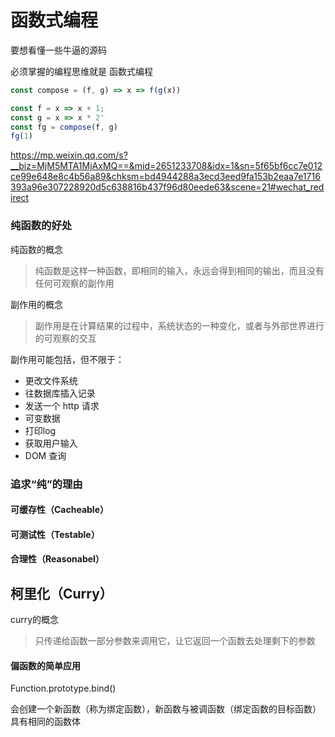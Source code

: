 # 函数式编程



要想看懂一些牛逼的源码

必须掌握的编程思维就是 函数式编程

```javascript
const compose = (f, g) => x => f(g(x))

const f = x => x + 1;
const g = x => x * 2'
const fg = compose(f, g)
fg(1)
```





https://mp.weixin.qq.com/s?__biz=MjM5MTA1MjAxMQ==&mid=2651233708&idx=1&sn=5f65bf6cc7e012ce99e648e8c4b56a89&chksm=bd4944288a3ecd3eed9fa153b2eaa7e1716393a96e307228920d5c638816b437f96d80eede63&scene=21#wechat_redirect



### 纯函数的好处

纯函数的概念

> 纯函数是这样一种函数，即相同的输入，永远会得到相同的输出，而且没有任何可观察的副作用



副作用的概念

> 副作用是在计算结果的过程中，系统状态的一种变化，或者与外部世界进行的可观察的交互



副作用可能包括，但不限于：

- 更改文件系统
- 往数据库插入记录
- 发送一个 http 请求
- 可变数据
- 打印log
- 获取用户输入
- DOM 查询



### 追求“纯”的理由

#### 可缓存性（Cacheable）



#### 可测试性（Testable）



#### 合理性（Reasonabel）





## 柯里化（Curry）

curry的概念

> 只传递给函数一部分参数来调用它，让它返回一个函数去处理剩下的参数





#### 偏函数的简单应用

Function.prototype.bind()

会创建一个新函数（称为绑定函数），新函数与被调函数（绑定函数的目标函数）具有相同的函数体























